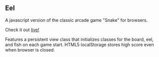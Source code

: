 ## Eel
A javascript version of the classic arcade game "Snake" for browsers.

Check it out [live!](http://imccarter.github.io/Eel)

Features a persistent view class that initializes classes for the board, eel, and fish
on each game start. HTML5 localStorage stores high score even when browser is closed.
